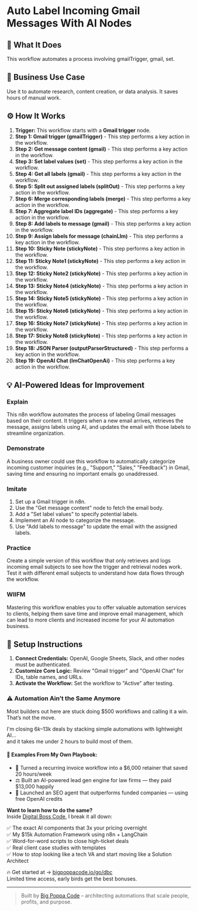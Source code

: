 # Auto Label Incoming Gmail Messages With AI Nodes

## 🚀 What It Does
This workflow automates a process involving gmailTrigger, gmail, set.

## 💼 Business Use Case
Use it to automate research, content creation, or data analysis. It saves hours of manual work.

## ⚙️ How It Works
1.  **Trigger:** This workflow starts with a **Gmail trigger** node.
2. **Step 1: Gmail trigger (gmailTrigger)** - This step performs a key action in the workflow.
3. **Step 2: Get message content (gmail)** - This step performs a key action in the workflow.
4. **Step 3: Set label values (set)** - This step performs a key action in the workflow.
5. **Step 4: Get all labels (gmail)** - This step performs a key action in the workflow.
6. **Step 5: Split out assigned labels (splitOut)** - This step performs a key action in the workflow.
7. **Step 6: Merge corresponding labels (merge)** - This step performs a key action in the workflow.
8. **Step 7: Aggregate label IDs (aggregate)** - This step performs a key action in the workflow.
9. **Step 8: Add labels to message (gmail)** - This step performs a key action in the workflow.
10. **Step 9: Assign labels for message (chainLlm)** - This step performs a key action in the workflow.
11. **Step 10: Sticky Note (stickyNote)** - This step performs a key action in the workflow.
12. **Step 11: Sticky Note1 (stickyNote)** - This step performs a key action in the workflow.
13. **Step 12: Sticky Note2 (stickyNote)** - This step performs a key action in the workflow.
14. **Step 13: Sticky Note4 (stickyNote)** - This step performs a key action in the workflow.
15. **Step 14: Sticky Note5 (stickyNote)** - This step performs a key action in the workflow.
16. **Step 15: Sticky Note6 (stickyNote)** - This step performs a key action in the workflow.
17. **Step 16: Sticky Note7 (stickyNote)** - This step performs a key action in the workflow.
18. **Step 17: Sticky Note8 (stickyNote)** - This step performs a key action in the workflow.
19. **Step 18: JSON Parser (outputParserStructured)** - This step performs a key action in the workflow.
20. **Step 19: OpenAI Chat (lmChatOpenAi)** - This step performs a key action in the workflow.

## 💡 AI-Powered Ideas for Improvement
### Explain
This n8n workflow automates the process of labeling Gmail messages based on their content. It triggers when a new email arrives, retrieves the message, assigns labels using AI, and updates the email with those labels to streamline organization.

### Demonstrate
A business owner could use this workflow to automatically categorize incoming customer inquiries (e.g., "Support," "Sales," "Feedback") in Gmail, saving time and ensuring no important emails go unaddressed.

### Imitate
1. Set up a Gmail trigger in n8n.
2. Use the "Get message content" node to fetch the email body.
3. Add a "Set label values" to specify potential labels.
4. Implement an AI node to categorize the message.
5. Use "Add labels to message" to update the email with the assigned labels.

### Practice
Create a simple version of this workflow that only retrieves and logs incoming email subjects to see how the trigger and retrieval nodes work. Test it with different email subjects to understand how data flows through the workflow.

### WIIFM
Mastering this workflow enables you to offer valuable automation services to clients, helping them save time and improve email management, which can lead to more clients and increased income for your AI automation business.

## 🔧 Setup Instructions
1. **Connect Credentials:** OpenAI, Google Sheets, Slack, and other nodes must be authenticated.
2. **Customize Core Logic:** Review "Gmail trigger" and "OpenAI Chat" for IDs, table names, and URLs.
3. **Activate the Workflow:** Set the workflow to "Active" after testing.

### ⚠️ Automation Ain’t the Same Anymore

Most builders out here are stuck doing $500 workflows and calling it a win.  
That’s not the move.  

I'm closing $6k–$13k deals by stacking simple automations with lightweight AI...  
and it takes me under 2 hours to build most of them.

#### 🧠 Examples From My Own Playbook:
- 🔁 Turned a recurring invoice workflow into a $6,000 retainer that saved 20 hours/week  
- ⚖️ Built an AI-powered lead gen engine for law firms — they paid $13,000 happily  
- 🚀 Launched an SEO agent that outperforms funded companies — using free OpenAI credits  

**Want to learn how to do the same?**  
Inside [Digital Boss Code](https://bigpoppacode.io/go/dbc), I break it all down:

✅ The exact AI components that 3x your pricing overnight  
✅ My $15k Automation Framework using n8n + LangChain  
✅ Word-for-word scripts to close high-ticket deals  
✅ Real client case studies with templates  
✅ How to stop looking like a tech VA and start moving like a Solution Architect  

🔥 Get started at → [bigpoppacode.io/go/dbc](https://bigpoppacode.io/go/dbc)  
Limited time access, early birds get the best bonuses.

---
> Built by [Big Poppa Code](https://bigpoppacode.io) – architecting automations that scale people, profits, and purpose.
